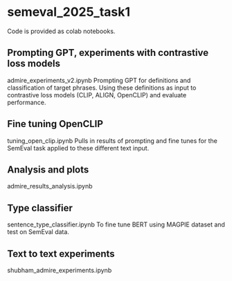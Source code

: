 # semeval_2025_task1
Code is provided as colab notebooks. 

## Prompting GPT, experiments with contrastive loss models
admire_experiments_v2.ipynb
Prompting GPT for definitions and classification of target phrases. 
Using these definitions as input to contrastive loss models (CLIP, ALIGN, OpenCLIP) and evaluate performance. 

## Fine tuning OpenCLIP
tuning_open_clip.ipynb
Pulls in results of prompting and fine tunes for the SemEval task applied to these different text input. 

## Analysis and plots
admire_results_analysis.ipynb

## Type classifier
sentence_type_classifier.ipynb
To fine tune BERT using MAGPIE dataset and test on SemEval data. 

## Text to text experiments 
shubham_admire_experiments.ipynb
